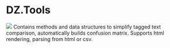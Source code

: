 # DZ.Tools
<img src="https://ci.appveyor.com/project/Chris24283/dz-tools/status?retina=true"/>
Contains methods and data structures to simplify tagged text comparison, automatically builds confusion matrix. Supports html rendering, parsing from html or csv.
